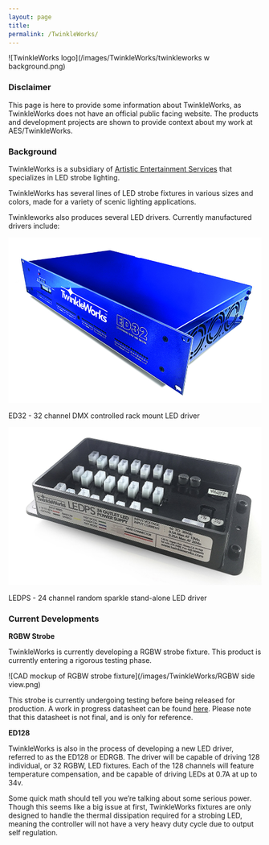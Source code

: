 ```yaml
---
layout: page
title:
permalink: /TwinkleWorks/
---
```

![TwinkleWorks logo](/images/TwinkleWorks/twinkleworks w background.png)

### Disclaimer

This page is here to provide some information about TwinkleWorks, as TwinkleWorks does not have an official public facing website. The products and development projects are shown to provide context about my work at AES/TwinkleWorks.

### Background

TwinkleWorks is a subsidiary of <a href="http://www.aescreative.com/" target="_blank">Artistic Entertainment Services</a> that specializes in LED strobe lighting.

TwinkleWorks has several lines of LED strobe fixtures in various sizes and colors, made for a variety of scenic lighting applications.

Twinkleworks also produces several LED drivers. Currently manufactured drivers include:

![TwinkleWorks ED32](/images/TwinkleWorks/ED32.jpg)

ED32 - 32 channel DMX controlled rack mount LED driver

![TwinkleWorks LEDPS](/images/TwinkleWorks/LEDPS.jpg)

LEDPS - 24 channel random sparkle stand-alone LED driver

### Current Developments

**RGBW Strobe**

TwinkleWorks is currently developing a RGBW strobe fixture. This product is currently entering a rigorous testing phase.

![CAD mockup of RGBW strobe fixture](/images/TwinkleWorks/RGBW side view.png)

This strobe is currently undergoing testing before being released for production. A work in progress datasheet can be found 
<a href="https://aramder.github.io/images/TwinkleWorks/RGBW Strobe Spec Sheet [NOT FINAL].pdf" target="_blank">here</a>. Please note that this datasheet is not final, and is only for reference.

**ED128**

TwinkleWorks is also in the process of developing a new LED driver, referred to as the ED128 or EDRGB. The driver will be capable of driving 128 individual, or 32 RGBW, LED fixtures. Each of the 128 channels will feature temperature compensation, and be capable of driving LEDs at 0.7A at up to 34v. 

Some quick math should tell you we’re talking about some serious power. Though this seems like a big issue at first, TwinkleWorks fixtures are only designed to handle the thermal dissipation required for a strobing LED, meaning the controller will not have a very heavy duty cycle due to output self regulation.
